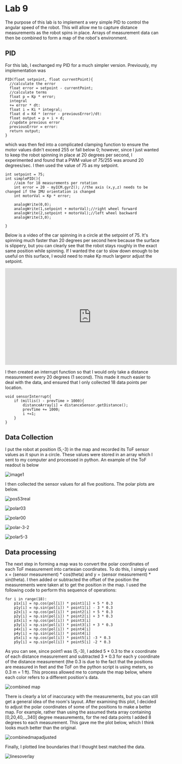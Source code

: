 # Lab 9

The purpose of this lab is to implement a very simple PID to control the angular speed of the robot. This will allow me to capture distance measurements as the robot spins in place. 
Arrays of measurement data can then be combined to form a map of the robot's environment. 

## PID
For this lab, I exchanged my PID for a much simpler version. Previously, my implementation was 
```
PID(float setpoint, float currentPoint){
  //calculate the error
  float error = setpoint - currentPoint;
  //calculate terms
  float p = Kp * error;
  integral
  += error * dt:
  float i = Ki * integral;
  float d = Kd * (error - previousError)/dt:
  float output = p + i + d;
  //update previous error
  previousError = error:
  return output; 
}
```
which was then fed into a complicated clamping function to ensure the motor values didn't exceed 255 or fall below 0; however, since I just wanted to keep the robot spinning
in place at 20 degrees per second, I experimented and found that a PWM value of 75/255 was around 20 degrees/sec. I then used the value of 75 as my setpoint.
```
int setpoint = 75;
int simplePID(){
    //aim for 18 measurements per rotation
    int error = 20 - myICM.gyrZ(); //the axis (x,y,z) needs to be changed if the IMU orientation is changed
    int motorVal = Kp * error;

    analogWrite(0,0);
    analogWrite(1,setpoint + motorVal);//right wheel forward
    analogWrite(2,setpoint + motorVal);//left wheel backward
    analogWrite(3,0);

}
```
Below is a video of the car spinning in a circle at the setpoint of 75. It's spinning much faster than 20 degrees per second here because the surface is slippery, 
but you can clearly see that the robot stays roughly in the exact same position while spinning. If I wanted the car to slow down enough to be useful on this surface, I would need to make Kp much largeror adjust the setpoint.

<iframe width="560" height="315" src="https://www.youtube.com/embed/eMrYPoE4qGI" frameborder="0" allow="autoplay; encrypted-media" allowfullscreen></iframe>

I then created an interrupt function so that I would only take a distance measurement every 20 degrees (1 second).
This made it much easier to deal with the data, and ensured that I only collected 18 data points per location. 
```
void sensorInterrupt{
    if (millis() - prevTime > 1000){
        distanceArray[i] = distanceSensor.getDistance();
        prevTime += 1000;
        i +=1;
    }
}
```
## Data Collection
I put the robot at position (5,-3) in the map and recorded its ToF sensor values as it spun in a circle. 
These values were stored in an array which I sent to my computer and processed in python. An example of the ToF readout is below

![image1](https://user-images.githubusercontent.com/71809396/168492131-6f198633-bbee-4500-8d63-1ef69a2b546c.png)

I then collected the sensor values for all five positions. The polar plots are below.

![pos53real](https://user-images.githubusercontent.com/71809396/168492190-528a1374-03b8-46c8-b82c-e1eb9ec8673c.png)

![polar03](https://user-images.githubusercontent.com/71809396/168492205-5befaaf4-feaf-41a9-8cb7-275b4b0aa0aa.png)

![polar00](https://user-images.githubusercontent.com/71809396/168492208-fd267823-6e02-4597-9e20-422ca8b73f88.png)

![polar-3-2](https://user-images.githubusercontent.com/71809396/168492214-db7234d9-a27d-42ac-8ee1-b1313d119bb3.png)

![polar5-3](https://user-images.githubusercontent.com/71809396/168492217-6bfecc5a-32e5-43d1-bbc3-662fd3f56935.png)

## Data processing
The next step in forming a map was to convert the polar coordinates of each ToF measurement into cartesian coordinates. 
To do this, I simply used x = (sensor measurement) * cos(theta) and y = (sensor measurement) * sin(theta). I then added or subtracted the offset of the position the measurements were taken at to get the position in the map. 
I used the following code to perform this sequence of operations:

```
for i in range(18):
    p1x[i] = np.cos(pol[i]) * point1[i] + 5 * 0.3 
    p1y[i] = np.sin(pol[i]) * point1[i] - 3 * 0.3
    p2x[i] = np.cos(pol[i]) * point2[i] + 5 * 0.3
    p2y[i] = np.sin(pol[i]) * point2[i] + 3 * 0.3
    p3x[i] = np.cos(pol[i]) * point3[i]
    p3y[i] = np.sin(pol[i]) * point3[i] + 3 * 0.3
    p4x[i] = np.cos(pol[i]) * point4[i]
    p4y[i] = np.sin(pol[i]) * point4[i]
    p5x[i] = np.cos(pol[i]) * point5[i] -3 * 0.3
    p5y[i] = np.sin(pol[i]) * point5[i] -2 * 0.3
```
As you can see, since point1 was (5,-3), I added 5 * 0.3 to the x coordinate of each distance measurement and subtracted 3 * 0.3 for each y coordinate of the distance measurement (the 0.3 is due to the fact that the positions are measured in feet and the ToF on the python script is using meters, so 0.3 m = 1 ft). 
This process allowed me to compute the map below, where each color refers to a different position's data.

![combined map](https://user-images.githubusercontent.com/71809396/168492463-0d5023df-2423-4dbe-af0b-c43124df1bd2.png)

There is clearly a lot of inaccuracy with the measurements, but you can still get a general idea of the room's layout. After examining this plot, 
I decided to adjust the polar coordinates of some of the positions to make a better map. For example, rather than using the assumed theta array containing [0,20,40,..,340] degree measurements, for the red data points I added 8 degrees to each measurement. This gave me the plot below, which I think looks much better than the original.

![combinedmapadjusted](https://user-images.githubusercontent.com/71809396/168492609-4e4289e0-62db-48e1-a47b-fa91ab8c00b1.png)

Finally, I plotted line boundaries that I thought best matched the data. 

![linesoverlay](https://user-images.githubusercontent.com/71809396/168492638-cd7e56f6-ada7-4caf-8a32-343b6141018f.png)







